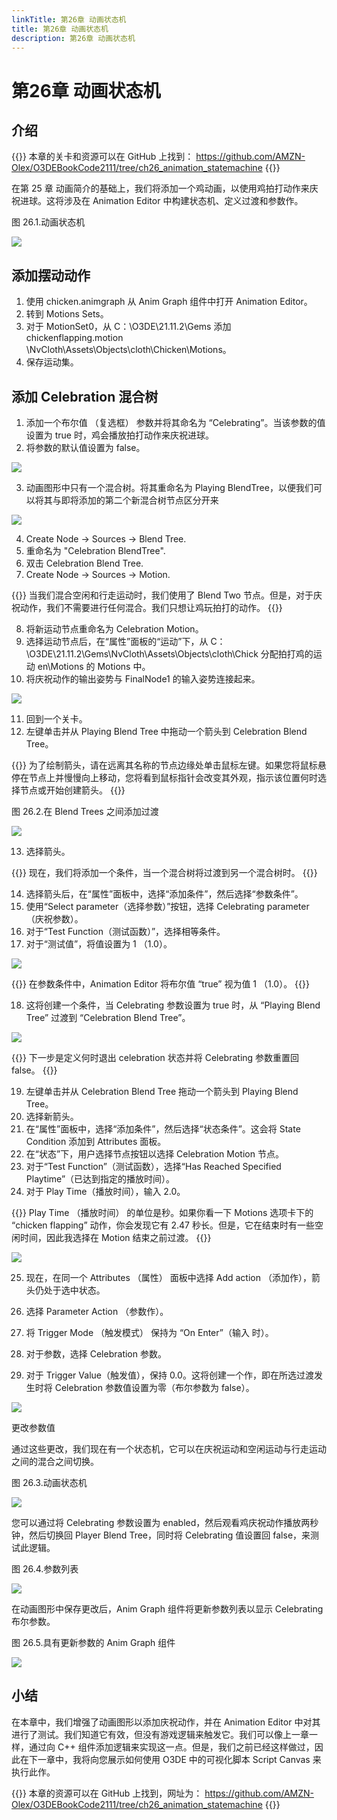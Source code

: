 ```yaml
---
linkTitle: 第26章 动画状态机
title: 第26章 动画状态机
description: 第26章 动画状态机
---
```

# 第26章 动画状态机
##  介绍

{{<note>}}
本章的关卡和资源可以在 GitHub 上找到：
https://github.com/AMZN-Olex/O3DEBookCode2111/tree/ch26_animation_statemachine
{{</note>}}

在第 25 章 动画简介的基础上，我们将添加一个鸡动画，以使用鸡拍打动作来庆祝进球。这将涉及在 Animation Editor 中构建状态机、定义过渡和参数作。

图 26.1.动画状态机

![](/images/learning-guide/tutorials/o3de-book/Part9/o3de_book_9_57.PNG)

##  添加摆动动作
1. 使用 chicken.animgraph 从 Anim Graph 组件中打开 Animation Editor。
2. 转到 Motions Sets。
3. 对于 MotionSet0，从 C：\O3DE\21.11.2\Gems 添加 chickenflapping.motion
\NvCloth\Assets\Objects\cloth\Chicken\Motions。
4. 保存运动集。

## 添加 Celebration 混合树
1. 添加一个布尔值 （复选框） 参数并将其命名为 “Celebrating”。当该参数的值设置为 true 时，鸡会播放拍打动作来庆祝进球。
2. 将参数的默认值设置为 false。

![](/images/learning-guide/tutorials/o3de-book/Part9/o3de_book_9_58.PNG)

3. 动画图形中只有一个混合树。将其重命名为 Playing BlendTree，以便我们可以将其与即将添加的第二个新混合树节点区分开来

![](/images/learning-guide/tutorials/o3de-book/Part9/o3de_book_9_59.PNG)

4. Create Node → Sources → Blend Tree. 
5. 重命名为 "Celebration BlendTree". 
6. 双击 Celebration Blend Tree. 
7. Create Node → Sources → Motion.

{{<note>}}
当我们混合空闲和行走运动时，我们使用了 Blend Two 节点。但是，对于庆祝动作，我们不需要进行任何混合。我们只想让鸡玩拍打的动作。
{{</note>}}

8. 将新运动节点重命名为 Celebration Motion。
9. 选择运动节点后，在“属性”面板的“运动”下，从 C：\O3DE\21.11.2\Gems\NvCloth\Assets\Objects\cloth\Chick 分配拍打鸡的运动
en\Motions 的 Motions 中。
10. 将庆祝动作的输出姿势与 FinalNode1 的输入姿势连接起来。

![](/images/learning-guide/tutorials/o3de-book/Part9/o3de_book_9_60.PNG)

11. 回到一个关卡。
12. 左键单击并从 Playing Blend Tree 中拖动一个箭头到 Celebration Blend Tree。

{{<tip>}}
为了绘制箭头，请在远离其名称的节点边缘处单击鼠标左键。如果您将鼠标悬停在节点上并慢慢向上移动，您将看到鼠标指针会改变其外观，指示该位置何时选择节点或开始创建箭头。
{{</tip>}}

图 26.2.在 Blend Trees 之间添加过渡

![](/images/learning-guide/tutorials/o3de-book/Part9/o3de_book_9_61.PNG)

13. 选择箭头。

{{<note>}}
现在，我们将添加一个条件，当一个混合树将过渡到另一个混合树时。
{{</note>}}

14. 选择箭头后，在“属性”面板中，选择“添加条件”，然后选择“参数条件”。
15. 使用“Select parameter（选择参数）”按钮，选择 Celebrating parameter（庆祝参数）。
16. 对于“Test Function（测试函数）”，选择相等条件。
17. 对于“测试值”，将值设置为 1 （1.0）。

![](/images/learning-guide/tutorials/o3de-book/Part9/o3de_book_9_62.PNG)

{{<note>}}
在参数条件中，Animation Editor 将布尔值 “true” 视为值 1 （1.0）。
{{</note>}}

18. 这将创建一个条件，当 Celebrating 参数设置为 true 时，从 “Playing Blend Tree” 过渡到 “Celebration Blend Tree”。

![](/images/learning-guide/tutorials/o3de-book/Part9/o3de_book_9_63.PNG)

{{<note>}}
下一步是定义何时退出 celebration 状态并将 Celebrating 参数重置回 false。
{{</note>}}

19. 左键单击并从 Celebration Blend Tree 拖动一个箭头到 Playing Blend Tree。
20. 选择新箭头。
21. 在“属性”面板中，选择“添加条件”，然后选择“状态条件”。这会将 State Condition 添加到 Attributes 面板。
22. 在“状态”下，用户选择节点按钮以选择 Celebration Motion 节点。
23. 对于“Test Function”（测试函数），选择“Has Reached Specified Playtime”（已达到指定的播放时间）。
24. 对于 Play Time（播放时间），输入 2.0。

{{<note>}}
    Play Time （播放时间） 的单位是秒。如果你看一下 Motions 选项卡下的 “chicken flapping” 动作，你会发现它有 2.47 秒长。但是，它在结束时有一些空闲时间，因此我选择在 Motion 结束之前过渡。
{{</note>}}

![](/images/learning-guide/tutorials/o3de-book/Part9/o3de_book_9_64.PNG)

25. 现在，在同一个 Attributes （属性） 面板中选择 Add action （添加作），箭头仍处于选中状态。

26. 选择 Parameter Action （参数作）。
27. 将 Trigger Mode （触发模式） 保持为 “On Enter”（输入 时）。
28. 对于参数，选择 Celebration 参数。
29. 对于 Trigger Value（触发值），保持 0.0。这将创建一个作，即在所选过渡发生时将 Celebration 参数值设置为零（布尔参数为 false）。

![](/images/learning-guide/tutorials/o3de-book/Part9/o3de_book_9_65.PNG)

更改参数值

通过这些更改，我们现在有一个状态机，它可以在庆祝运动和空闲运动与行走运动之间的混合之间切换。

图 26.3.动画状态机

![](/images/learning-guide/tutorials/o3de-book/Part9/o3de_book_9_66.PNG)

您可以通过将 Celebrating 参数设置为 enabled，然后观看鸡庆祝动作播放两秒钟，然后切换回 Player Blend Tree，同时将 Celebrating 值设置回 false，来测试此逻辑。

图 26.4.参数列表

![](/images/learning-guide/tutorials/o3de-book/Part9/o3de_book_9_67.PNG)

在动画图形中保存更改后，Anim Graph 组件将更新参数列表以显示 Celebrating 布尔参数。

图 26.5.具有更新参数的 Anim Graph 组件

![](/images/learning-guide/tutorials/o3de-book/Part9/o3de_book_9_68.PNG)

##  小结
在本章中，我们增强了动画图形以添加庆祝动作，并在 Animation Editor 中对其进行了测试。我们知道它有效，但没有游戏逻辑来触发它。我们可以像上一章一样，通过向 C++ 组件添加逻辑来实现这一点。但是，我们之前已经这样做过，因此在下一章中，我将向您展示如何使用 O3DE 中的可视化脚本 Script Canvas 来执行此作。

{{<note>}}
本章的资源可以在 GitHub 上找到，网址为：
https://github.com/AMZN-Olex/O3DEBookCode2111/tree/ch26_animation_statemachine
{{</note>}}
